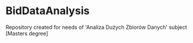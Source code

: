 # BidDataAnalysis
Repository created for needs of 'Analiza Dużych Zbiorów Danych' subject [Masters degree]
